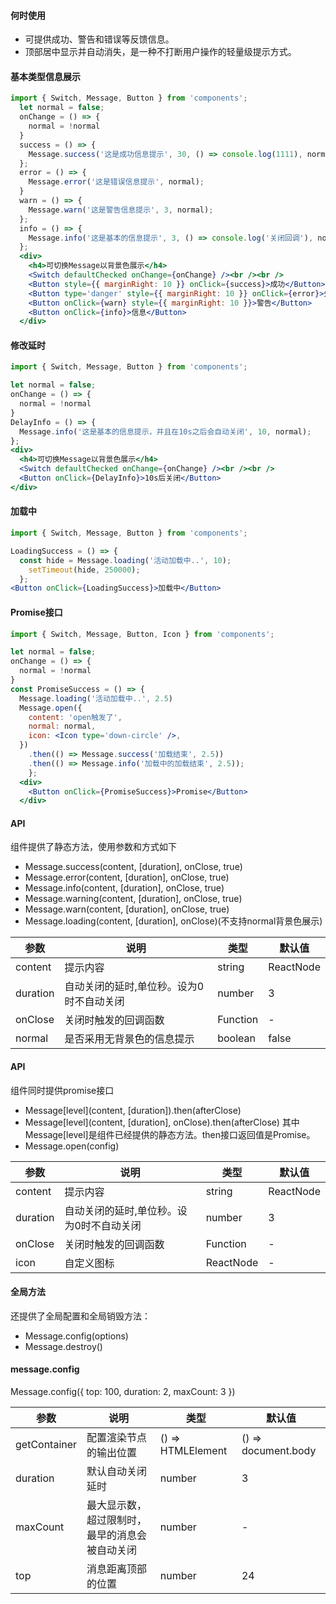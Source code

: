 #### **何时使用**
- 可提供成功、警告和错误等反馈信息。
- 顶部居中显示并自动消失，是一种不打断用户操作的轻量级提示方式。

#### **基本类型信息展示**

```jsx
import { Switch, Message, Button } from 'components';
  let normal = false;
  onChange = () => {
    normal = !normal
  }
  success = () => {
    Message.success('这是成功信息提示', 30, () => console.log(1111), normal);
  };
  error = () => {
    Message.error('这是错误信息提示', normal);
  }
  warn = () => {
    Message.warn('这是警告信息提示', 3, normal);
  };
  info = () => {
    Message.info('这是基本的信息提示', 3, () => console.log('关闭回调'), normal);
  };
  <div>
    <h4>可切换Message以背景色展示</h4>
    <Switch defaultChecked onChange={onChange} /><br /><br />
    <Button style={{ marginRight: 10 }} onClick={success}>成功</Button>
    <Button type='danger' style={{ marginRight: 10 }} onClick={error}>失败</Button>
    <Button onClick={warn} style={{ marginRight: 10 }}>警告</Button>
    <Button onClick={info}>信息</Button>
  </div>
```

#### **修改延时**

```jsx
import { Switch, Message, Button } from 'components';

let normal = false;
onChange = () => {
  normal = !normal
}
DelayInfo = () => {
  Message.info('这是基本的信息提示，并且在10s之后会自动关闭', 10, normal);
};
<div>
  <h4>可切换Message以背景色展示</h4>
  <Switch defaultChecked onChange={onChange} /><br /><br />
  <Button onClick={DelayInfo}>10s后关闭</Button>
</div>
```

#### **加载中**

```jsx
import { Switch, Message, Button } from 'components';

LoadingSuccess = () => {
  const hide = Message.loading('活动加载中..', 10);
    setTimeout(hide, 250000);
  };
<Button onClick={LoadingSuccess}>加载中</Button>
```

#### **Promise接口**

```jsx
import { Switch, Message, Button, Icon } from 'components';

let normal = false;
onChange = () => {
  normal = !normal
}
const PromiseSuccess = () => {
  Message.loading('活动加载中..', 2.5)
  Message.open({
    content: 'open触发了',
    normal: normal,
    icon: <Icon type='down-circle' />,
  })
    .then(() => Message.success('加载结束', 2.5))
    .then(() => Message.info('加载中的加载结束', 2.5));
    };
  <div>
    <Button onClick={PromiseSuccess}>Promise</Button>
  </div>
```

#### **API**

组件提供了静态方法，使用参数和方式如下
- Message.success(content, [duration], onClose, true)
- Message.error(content, [duration], onClose, true)
- Message.info(content, [duration], onClose, true)
- Message.warning(content, [duration], onClose, true)
- Message.warn(content, [duration], onClose, true)
- Message.loading(content, [duration], onClose)(不支持normal背景色展示)

| 参数 | 说明 | 类型 | 默认值 |
| ----- | ----- | ----- | ----- |
| content | 提示内容 | string|ReactNode | - |
| duration | 自动关闭的延时,单位秒。设为0时不自动关闭 | number | 3 |
| onClose | 关闭时触发的回调函数 | Function | - |
| normal | 是否采用无背景色的信息提示 | boolean | false |

#### **API**

组件同时提供promise接口
- Message[level](content, [duration]).then(afterClose)
- Message[level](content, [duration], onClose).then(afterClose)
其中Message[level]是组件已经提供的静态方法。then接口返回值是Promise。
- Message.open(config)

| 参数 | 说明 | 类型 | 默认值 |
| ----- | ----- | ----- | ----- |
| content | 提示内容 | string|ReactNode | - |
| duration | 自动关闭的延时,单位秒。设为0时不自动关闭 | number | 3 |
| onClose | 关闭时触发的回调函数 | Function | - |
| icon | 自定义图标 | ReactNode | - |

#### **全局方法**
还提供了全局配置和全局销毁方法：
- Message.config(options)
- Message.destroy()

#### **message.config**
Message.config({
  top: 100,
  duration: 2,
  maxCount: 3
})

| 参数 | 说明 | 类型 | 默认值 |
| ----- | ----- | ----- | ----- |
| getContainer | 配置渲染节点的输出位置 | () => HTMLElement | () => document.body |
| duration | 默认自动关闭延时 | number | 3 |
| maxCount | 最大显示数，超过限制时，最早的消息会被自动关闭 | number | - |
| top | 消息距离顶部的位置 | number | 24 |
